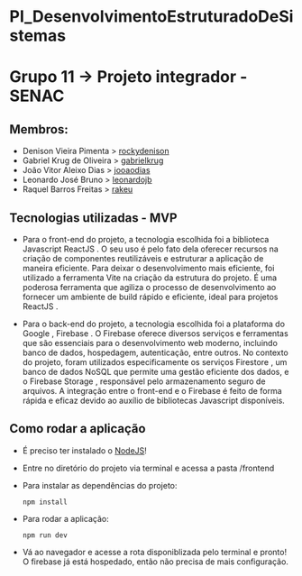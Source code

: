 # PI_DesenvolvimentoEstruturadoDeSistemas
# Grupo 11 -> Projeto integrador - SENAC

## Membros:

- Denison Vieira Pimenta > [rockydenison](https://github.com/rockydenison)
- Gabriel Krug de Oliveira > [gabrielkrug](https://github.com/gabrielkrug)
- João Vitor Aleixo Dias > [jooaodias](https://github.com/jooaodias)
- Leonardo José Bruno > [leonardojb](https://github.com/leonardojb)
- Raquel Barros Freitas > [rakeu](https://github.com/rakeu)

## Tecnologias utilizadas - MVP

- Para o front-end do projeto, a tecnologia escolhida foi a biblioteca Javascript ReactJS . O seu uso é pelo fato dela oferecer recursos na criação de componentes reutilizáveis e estruturar a aplicação de maneira eficiente. Para deixar o desenvolvimento mais eficiente, foi utilizado a ferramenta Vite na criação da estrutura do projeto. É uma poderosa ferramenta que agiliza o processo de desenvolvimento ao fornecer um ambiente de build rápido e eficiente, ideal para projetos ReactJS .

- Para o back-end do projeto, a tecnologia escolhida foi a plataforma do Google , Firebase . O Firebase oferece diversos serviços e ferramentas que são essenciais para o desenvolvimento web moderno, incluindo banco de dados, hospedagem, autenticação, entre outros. No contexto do projeto, foram utilizados especificamente os serviços Firestore , um banco de dados NoSQL que permite uma gestão eficiente dos dados, e o Firebase Storage , responsável pelo armazenamento seguro de arquivos. A integração entre o front-end e o Firebase é feito de forma rápida e eficaz devido ao auxílio de bibliotecas Javascript disponíveis.

## Como rodar a aplicação

- É preciso ter instalado o [NodeJS](nodejs.org/en)!

- Entre no diretório do projeto via terminal e acessa a pasta /frontend

- Para instalar as dependências do projeto:

  ```shell
  npm install
  ```

- Para rodar a aplicação:

  ```shell
  npm run dev
  ```

- Vá ao navegador e acesse a rota disponiblizada pelo terminal e pronto! O firebase já está hospedado, então não precisa de mais configuração.
